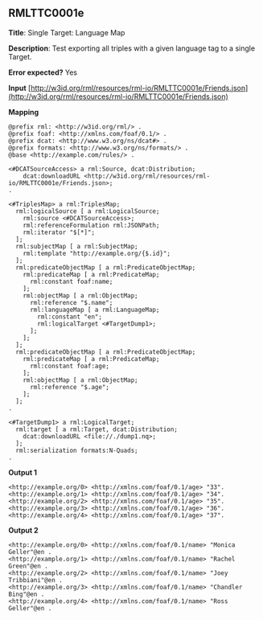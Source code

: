 ## RMLTTC0001e

**Title**: Single Target: Language Map

**Description**: Test exporting all triples with a given language tag to a single Target.

**Error expected?** Yes

**Input**
 [http://w3id.org/rml/resources/rml-io/RMLTTC0001e/Friends.json](http://w3id.org/rml/resources/rml-io/RMLTTC0001e/Friends.json)

**Mapping**
```
@prefix rml: <http://w3id.org/rml/> .
@prefix foaf: <http://xmlns.com/foaf/0.1/> .
@prefix dcat: <http://www.w3.org/ns/dcat#> .
@prefix formats: <http://www.w3.org/ns/formats/> .
@base <http://example.com/rules/> .

<#DCATSourceAccess> a rml:Source, dcat:Distribution;
    dcat:downloadURL <http://w3id.org/rml/resources/rml-io/RMLTTC0001e/Friends.json>;
.

<#TriplesMap> a rml:TriplesMap;
  rml:logicalSource [ a rml:LogicalSource;
    rml:source <#DCATSourceAccess>;
    rml:referenceFormulation rml:JSONPath;
    rml:iterator "$[*]";
  ];
  rml:subjectMap [ a rml:SubjectMap;
    rml:template "http://example.org/{$.id}";
  ];
  rml:predicateObjectMap [ a rml:PredicateObjectMap;
    rml:predicateMap [ a rml:PredicateMap;
      rml:constant foaf:name;
    ];
    rml:objectMap [ a rml:ObjectMap;
      rml:reference "$.name";
      rml:languageMap [ a rml:LanguageMap;
        rml:constant "en";
        rml:logicalTarget <#TargetDump1>;
      ];
    ];
  ];
  rml:predicateObjectMap [ a rml:PredicateObjectMap;
    rml:predicateMap [ a rml:PredicateMap;
      rml:constant foaf:age;
    ];
    rml:objectMap [ a rml:ObjectMap;
      rml:reference "$.age";
    ];
  ];
.

<#TargetDump1> a rml:LogicalTarget;
  rml:target [ a rml:Target, dcat:Distribution;
    dcat:downloadURL <file://./dump1.nq>;
  ];
  rml:serialization formats:N-Quads;
.

```

**Output 1**
```
<http://example.org/0> <http://xmlns.com/foaf/0.1/age> "33".
<http://example.org/1> <http://xmlns.com/foaf/0.1/age> "34".
<http://example.org/2> <http://xmlns.com/foaf/0.1/age> "35".
<http://example.org/3> <http://xmlns.com/foaf/0.1/age> "36".
<http://example.org/4> <http://xmlns.com/foaf/0.1/age> "37".

```

**Output 2**
```
<http://example.org/0> <http://xmlns.com/foaf/0.1/name> "Monica Geller"@en .
<http://example.org/1> <http://xmlns.com/foaf/0.1/name> "Rachel Green"@en .
<http://example.org/2> <http://xmlns.com/foaf/0.1/name> "Joey Tribbiani"@en .
<http://example.org/3> <http://xmlns.com/foaf/0.1/name> "Chandler Bing"@en .
<http://example.org/4> <http://xmlns.com/foaf/0.1/name> "Ross Geller"@en .

```

